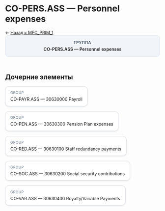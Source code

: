 # CO-PERS.ASS — Personnel expenses
<p class="cc-breadcrumb">← <a href='../../level_01/MFC_PRIM_1/'>Назад к MFC_PRIM_1</a></p>
<style>
.cc-container { display: flex; flex-direction: column; gap: 1.5rem; }
.cc-breadcrumb { margin: 0; }
.cc-parent { padding: 1rem 1.25rem; border-radius: 12px; background: #f1f5f9; border: 1px solid #d8dee9; text-align: center; font-weight: 600; }
.cc-parent .cc-tag { font-size: 0.8rem; text-transform: uppercase; color: #475569; letter-spacing: 0.06em; }
.cc-children { display: flex; flex-wrap: wrap; gap: 1rem; }
.cc-tile { display: block; min-width: 180px; padding: 0.85rem 1rem; border-radius: 12px; border: 1px solid #d1d5db; background: #ffffff; box-shadow: 0 2px 4px rgba(15, 23, 42, 0.08); transition: transform 0.1s ease, box-shadow 0.1s ease; color: inherit; text-decoration: none; }
.cc-tile:hover { transform: translateY(-2px); box-shadow: 0 6px 12px rgba(15, 23, 42, 0.15); }
.cc-tile-leaf { background: #f8fafc; }
.cc-tag { font-size: 0.7rem; color: #64748b; text-transform: uppercase; letter-spacing: 0.08em; margin-bottom: 0.3rem; }
</style>
<div class='cc-container'>
  <div class='cc-parent'>
    <div class='cc-tag'>Группа</div>
    <div>CO-PERS.ASS — Personnel expenses</div>
  </div>
  <div>
    <h2>Дочерние элементы</h2>
<div class='cc-children'><a class='cc-tile' href='../../level_03/CO-PAYR.ASS/'><div class='cc-tag'>GROUP</div><div>CO-PAYR.ASS — 30630000 Payroll</div></a><a class='cc-tile' href='../../level_03/CO-PEN.ASS/'><div class='cc-tag'>GROUP</div><div>CO-PEN.ASS — 30630300 Pension Plan expenses</div></a><a class='cc-tile' href='../../level_03/CO-RED.ASS/'><div class='cc-tag'>GROUP</div><div>CO-RED.ASS — 30630100 Staff redundancy payments</div></a><a class='cc-tile' href='../../level_03/CO-SOC.ASS/'><div class='cc-tag'>GROUP</div><div>CO-SOC.ASS — 30630200 Social security contributions</div></a><a class='cc-tile' href='../../level_03/CO-VAR.ASS/'><div class='cc-tag'>GROUP</div><div>CO-VAR.ASS — 30630400 Royalty/Variable Payments</div></a></div>
  </div>
</div>
